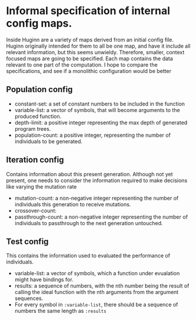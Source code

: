 # Informal specification of internal config maps.

Inside Huginn are a variety of maps derived from an initial config file.
Huginn originally intended for them to all be one map, and have it include all
relevant information, but this seems unwieldy.
Therefore, smaller, context focused maps are going to be specified.
Each map contains the data relevant to one part of the computation.
I hope to compare the specifications, and see if a monolithic configuration would be better


## Population config

* constant-set: a set of constant numbers to be included in the function
* variable-list: a vector of symbols, that will become arguments to the produced function.
* depth-limit: a positive integer representing the max depth of generated program trees.
*  population-count: a positive integer, representing the number of individuals to be generated.

## Iteration config
Contains information about this present generation. Although not yet present, one needs to consider the information required to make decisions like varying the mutation rate

* mutation-count: a non-negative integer representing the number of individuals this generation to receive mutations.
* crossover-count:
* passthrough-count: a non-negative integer representing the number of individuals to passthrough to the next generation untouched.

## Test config
This contains the information used to evaluated the performance of individuals.
* variable-list: a vector of symbols, which a function under evualation might have bindings for.
* results: a sequence of numbers, with the nth number being the result of calling the ideal function with the nth arguments from the argument sequences.
* For every symbol in `:variable-list`, there should be a sequence of numbers the same length as `:results`
